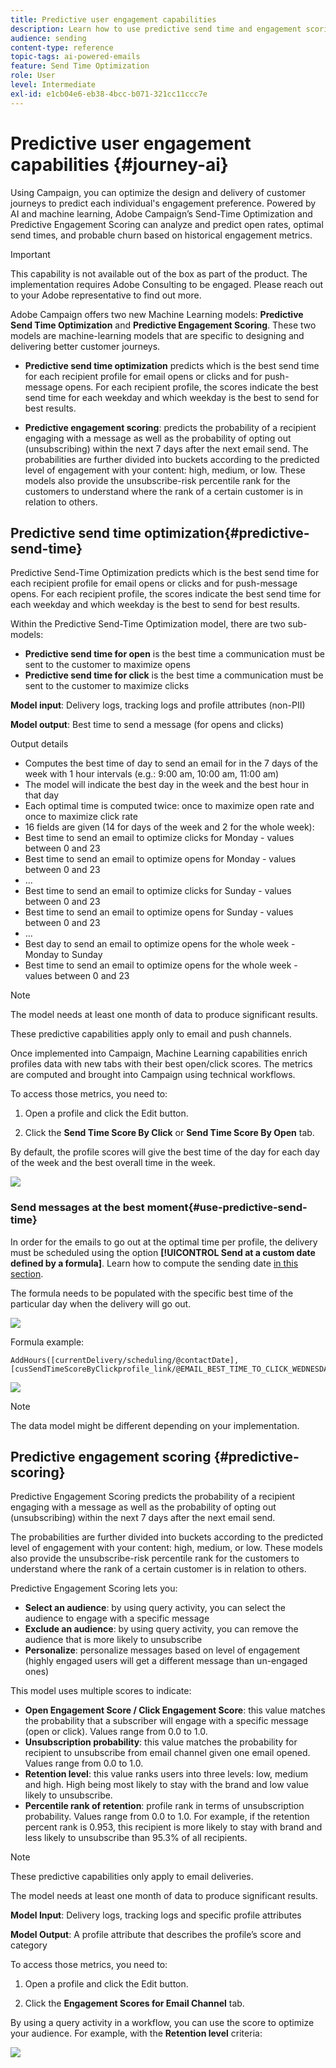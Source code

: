 ```yaml
---
title: Predictive user engagement capabilities
description: Learn how to use predictive send time and engagement scoring.
audience: sending
content-type: reference
topic-tags: ai-powered-emails
feature: Send Time Optimization
role: User
level: Intermediate
exl-id: e1cb04e6-eb38-4bcc-b071-321cc11ccc7e
---
```

# Predictive user engagement capabilities {#journey-ai}

Using Campaign, you can optimize the design and delivery of customer journeys to predict each individual's engagement preference. Powered by AI and machine learning, Adobe Campaign’s Send-Time Optimization and Predictive Engagement Scoring can analyze and predict open rates, optimal send times, and probable churn based on historical engagement metrics.

>[!IMPORTANT]
>This capability is not available out of the box as part of the product. The implementation requires Adobe Consulting to be engaged. Please reach out to your Adobe representative to find out more.

Adobe Campaign offers two new Machine Learning models: **Predictive Send Time Optimization** and **Predictive Engagement Scoring**. These two models are machine-learning models that are specific to designing and delivering better customer journeys.

* **Predictive send time optimization** predicts which is the best send time for each recipient profile for email opens or clicks and for push-message opens. For each recipient profile, the scores indicate the best send time for each weekday and which weekday is the best to send for best results.

* **Predictive engagement scoring**: predicts the probability of a recipient engaging with a message as well as the probability of opting out (unsubscribing) within the next 7 days after the next email send. The probabilities are further divided into buckets according to the predicted level of engagement with your content: high, medium, or low. These models also provide the unsubscribe-risk percentile rank for the customers to understand where the rank of a certain customer is in relation to others.

## Predictive send time optimization{#predictive-send-time}

Predictive Send-Time Optimization predicts which is the best send time for each recipient profile for email opens or clicks and for push-message opens. For each recipient profile, the scores indicate the best send time for each weekday and which weekday is the best to send for best results.

Within the Predictive Send-Time Optimization model, there are two sub-models:

*	**Predictive send time for open** is the best time a communication must be sent to the customer to maximize opens
*	**Predictive send time for click** is the best time a communication must be sent to the customer to maximize clicks

**Model input**: Delivery logs, tracking logs and profile attributes (non-PII)

**Model output**: Best time to send a message (for opens and clicks)

Output details

*	Computes the best time of day to send an email for in the 7 days of the week with 1 hour intervals (e.g.: 9:00 am, 10:00 am, 11:00 am)
*	The model will indicate the best day in the week and the best hour in that day
*	Each optimal time is computed twice: once to maximize open rate and once to maximize click rate
*	16 fields are given (14 for days of the week and 2 for the whole week):
*	Best time to send an email to optimize clicks for Monday - values between 0 and 23
*	Best time to send an email to optimize opens for Monday - values between 0 and 23
* ...
*	Best time to send an email to optimize clicks for Sunday - values between 0 and 23
*	Best time to send an email to optimize opens for Sunday - values between 0 and 23
* ...
*	Best day to send an email to optimize opens for the whole week - Monday to Sunday
*	Best time to send an email to optimize opens for the whole week - values between 0 and 23

>[!NOTE]
>
>The model needs at least one month of data to produce significant results.
>
>These predictive capabilities apply only to email and push channels.

Once implemented into Campaign, Machine Learning capabilities enrich profiles data with new tabs with their best open/click scores. The metrics are computed and brought into Campaign using technical workflows.

To access those metrics, you need to:

1. Open a profile and click the Edit button.

1. Click the **Send Time Score By Click** or **Send Time Score By Open** tab.

By default, the profile scores will give the best time of the day for each day of the week and the best overall time in the week.

![](assets/do-not-localize/SendTimeScore.png)

### Send messages at the best moment{#use-predictive-send-time}

In order for the emails to go out at the optimal time per profile, the delivery must be scheduled using the option **[!UICONTROL Send at a custom date defined by a formula]**. 
Learn how to compute the sending date [in this section](../../sending/using/computing-the-sending-date.md).

The formula needs to be populated with the specific best time of the particular day when the delivery will go out.

![](assets/do-not-localize/ComputeSendingDate.png)

Formula example:

```
AddHours([currentDelivery/scheduling/@contactDate], 
[cusSendTimeScoreByClickprofile_link/@EMAIL_BEST_TIME_TO_CLICK_WEDNESDAY])
```

![](assets/do-not-localize/SendingDateFormula.png)

>[!NOTE]
>
>The data model might be different depending on your implementation.
> 

## Predictive engagement scoring {#predictive-scoring}

Predictive Engagement Scoring predicts the probability of a recipient engaging with a message as well as the probability of opting out (unsubscribing) within the next 7 days after the next email send.

The probabilities are further divided into buckets according to the predicted level of engagement with your content: high, medium, or low. These models also provide the unsubscribe-risk percentile rank for the customers to understand where the rank of a certain customer is in relation to others.

Predictive Engagement Scoring lets you:

*	**Select an audience**: by using query activity, you can select the audience to engage with a specific message
*	**Exclude an audience**: by using query activity, you can remove the audience that is more likely to unsubscribe
*	**Personalize**: personalize messages based on level of engagement (highly engaged users will get a different message than un-engaged ones)

This model uses multiple scores to indicate:

*	**Open Engagement Score / Click Engagement Score**: this value matches the probability that a subscriber will engage with a specific message (open or click). Values range from 0.0 to 1.0.
*	**Unsubscription probability**: this value matches the probability for recipient to unsubscribe from email channel given one email opened. Values range from 0.0 to 1.0.
*	**Retention level**: this value ranks users into three levels: low, medium and high. High being most likely to stay with the brand and low value likely to unsubscribe.
*	**Percentile rank of retention**: profile rank in terms of unsubscription probability. Values range from 0.0 to 1.0. For example, if the retention percent rank is 0.953, this recipient is more likely to stay with brand and less likely to unsubscribe than 95.3% of all recipients.

>[!NOTE]
>
>These predictive capabilities only apply to email deliveries.
>
>The model needs at least one month of data to produce significant results.

**Model Input**: Delivery logs, tracking logs and specific profile attributes

**Model Output**: A profile attribute that describes the profile’s score and category

To access those metrics, you need to:

1. Open a profile and click the Edit button.

1. Click the **Engagement Scores for Email Channel** tab.

By using a query activity in a workflow, you can use the score to optimize your audience. For example, with the **Retention level** criteria:

![](assets/do-not-localize/predictive_score_query.png)
